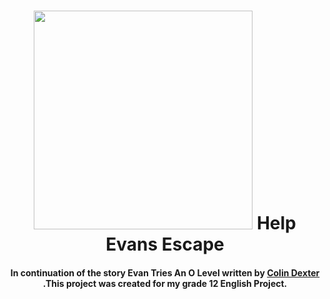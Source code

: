 <h1 align="center">
  <img width="350" src="https://giphy.com/gifs/UoSdXhntUVYciLnUIn"/>
  Help Evans Escape
</h1>

<h4 align="center">
 In continuation of the story Evan Tries An O Level written by <a href="https://en.wikipedia.org/wiki/Colin_Dexter">Colin Dexter</a> .This project was created for my grade 12 English Project.</h4>
